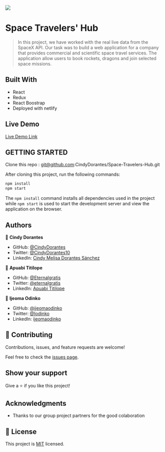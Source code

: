 ![](https://img.shields.io/badge/Microverse-blueviolet)

# Space Travelers' Hub

> In this project, we have worked with the real live data from the SpaceX API. Our task was to build a web application for a company that provides commercial and scientific space travel services. The application allow users to book rockets, dragons and join selected space missions.

## Built With

- React
- Redux
- React Boostrap
- Deployed with netlify

## Live Demo

[Live Demo Link](https://space-travelers-hub-1088.netlify.app/)


## GETTING STARTED

Clone this repo : git@github.com:CindyDorantes/Space-Travelers-Hub.git

After cloning this project, run the following commands:

```markdown
npm install
npm start
```

The `npm install` command installs all dependencies used in the project while `npm start` is used to start the development server and view the application on the browser.


## Authors

 👤 **Cindy Dorantes**

- GitHub: [@CindyDorantes](https://github.com/CindyDorantes)
- Twitter: [@CindyDorantes10](https://twitter.com/CindyDorantes10)
- LinkedIn: [Cindy Melisa Dorantes Sánchez](https://www.linkedin.com/in/cindydorantessanchez/)

👤 **Apuabi Titilope**

- GitHub: [@Eternalgratis](https://github.com/Eternalgratis)
- Twitter: [@eternalgratis](https://twitter.com/eternalgratis)
- LinkedIn: [Apuabi Titilope](https://www.linkedin.com/in/titilope-apuabi/)

👤 **Ijeoma Odinko**

- GitHub: [@ijeomaodinko](https://github.com/ijeomaodinko)
- Twitter: [@Iodinko](https://twitter.com/iodinko)
- LinkedIn: [ijeomaodinko](https://linkedin.com/in/ijeomaodinko)



## 🤝 Contributing

Contributions, issues, and feature requests are welcome!

Feel free to check the [issues page](../../issues/).

## Show your support

Give a ⭐️ if you like this project!

## Acknowledgments

- Thanks to our group project partners for the good colaboration

## 📝 License

This project is [MIT](./MIT.md) licensed.
